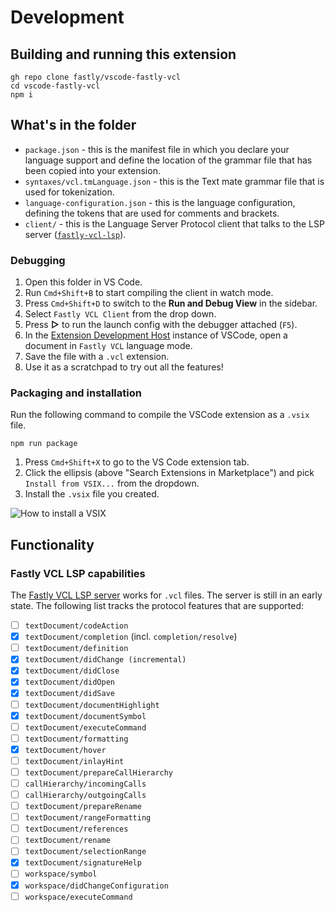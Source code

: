 # Development

## Building and running this extension

```term
gh repo clone fastly/vscode-fastly-vcl
cd vscode-fastly-vcl
npm i
```

## What's in the folder

- `package.json` - this is the manifest file in which you declare your language support and define the location of the grammar file that has been copied into your extension.
- `syntaxes/vcl.tmLanguage.json` - this is the Text mate grammar file that is used for tokenization.
- `language-configuration.json` - this is the language configuration, defining the tokens that are used for comments and brackets.
- `client/` - this is the Language Server Protocol client that talks to the LSP server ([`fastly-vcl-lsp`](https://www.npmjs.com/package/fastly-vcl-lsp)).

### Debugging

1. Open this folder in VS Code.
1. Run `Cmd+Shift+B` to start compiling the client in watch mode.
1. Press `Cmd+Shift+D` to switch to the **Run and Debug View** in the sidebar.
1. Select `Fastly VCL Client` from the drop down.
1. Press **▷** to run the launch config with the debugger attached (`F5`).
1. In the [Extension Development Host](https://code.visualstudio.com/api/get-started/your-first-extension#:~:text=Then%2C%20inside%20the%20editor%2C%20press%20F5.%20This%20will%20compile%20and%20run%20the%20extension%20in%20a%20new%20Extension%20Development%20Host%20window.) instance of VSCode, open a document in `Fastly VCL` language mode. 
1. Save the file with a `.vcl` extension. 
1. Use it as a scratchpad to try out all the features!

### Packaging and installation

Run the following command to compile the VSCode extension as a `.vsix` file.

```term
npm run package
```

1. Press `Cmd+Shift+X` to go to the VS Code extension tab.
1. Click the ellipsis (above "Search Extensions in Marketplace") and pick `Install from VSIX...` from the dropdown.
1. Install the `.vsix` file you created.

![How to install a VSIX](https://github.com/doramatadora/vscode-fastly-vcl/assets/12828487/090175b9-ae10-4982-a6b8-81f42998e587)

## Functionality


### Fastly VCL LSP capabilities

The [Fastly VCL LSP server](https://www.npmjs.com/package/fastly-vcl-lsp) works for `.vcl` files. The server is still in an early state. The following list tracks the protocol features that are supported:

- [ ] `textDocument/codeAction`
- [x] `textDocument/completion` (incl. `completion/resolve`)
- [ ] `textDocument/definition`
- [x] `textDocument/didChange (incremental)`
- [x] `textDocument/didClose`
- [x] `textDocument/didOpen`
- [x] `textDocument/didSave`
- [ ] `textDocument/documentHighlight`
- [x] `textDocument/documentSymbol`
- [ ] `textDocument/executeCommand`
- [ ] `textDocument/formatting`
- [x] `textDocument/hover`
- [ ] `textDocument/inlayHint`
- [ ] `textDocument/prepareCallHierarchy`
- [ ] `callHierarchy/incomingCalls`
- [ ] `callHierarchy/outgoingCalls`
- [ ] `textDocument/prepareRename`
- [ ] `textDocument/rangeFormatting`
- [ ] `textDocument/references`
- [ ] `textDocument/rename`
- [ ] `textDocument/selectionRange`
- [x] `textDocument/signatureHelp`
- [ ] `workspace/symbol`
- [x] `workspace/didChangeConfiguration`
- [ ] `workspace/executeCommand`
